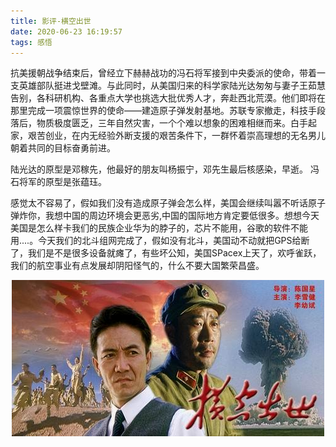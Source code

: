 ```yaml
---
title: 影评-横空出世
date: 2020-06-23 16:19:57
tags: 感悟
---
```


抗美援朝战争结束后，曾经立下赫赫战功的冯石将军接到中央委派的使命，带着一支英雄部队挺进戈壁滩。与此同时，从美国归来的科学家陆光达匆匆与妻子王茹慧告别，各科研机构、各重点大学也挑选大批优秀人才，奔赴西北荒漠。他们即将在那里完成一项震惊世界的使命——建造原子弹发射基地。苏联专家撤走，科技手段落后，物质极度匮乏，三年自然灾害，一个个难以想象的困难相继而来。白手起家，艰苦创业，在内无经验外断支援的艰苦条件下，一群怀着崇高理想的无名男儿朝着共同的目标奋勇前进。

陆光达的原型是邓稼先，他最好的朋友叫杨振宁，邓先生最后核感染，早逝。 冯石将军的原型是张蕴珏。

感觉太不容易了，假如我们没有造成原子弹会怎么样，美国会继续叫嚣不听话原子弹炸你，我想中国的周边环境会更恶劣,中国的国际地方肯定要低很多。想想今天美国是怎么样卡我们的民族企业华为的脖子的，芯片不能用，谷歌的软件不能用....。今天我们的北斗组网完成了，假如没有北斗，美国动不动就把GPS给断了，我们是不是很多设备就瘫了，有些坏公知，美国SPacex上天了，欢呼雀跃，我们的航空事业有点发展却阴阳怪气的，什么不要大国繁荣昌盛。


<div align=center>

![](/img/hengkongchushi.jpg)

</div>

